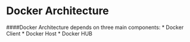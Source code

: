 # Docker Architecture

####Docker Architecture depends on three main components:
* 
Docker Client
* 
Docker Host
* 
Docker HUB

